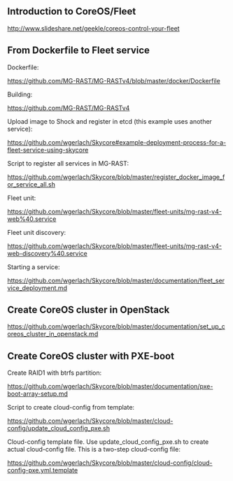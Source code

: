 


## Introduction to CoreOS/Fleet

http://www.slideshare.net/geekle/coreos-control-your-fleet


## From Dockerfile to Fleet service


Dockerfile:

https://github.com/MG-RAST/MG-RASTv4/blob/master/docker/Dockerfile

Building:

https://github.com/MG-RAST/MG-RASTv4

Upload image to Shock and register in etcd (this example uses another service):

https://github.com/wgerlach/Skycore#example-deployment-process-for-a-fleet-service-using-skycore

Script to register all services in MG-RAST:

https://github.com/wgerlach/Skycore/blob/master/register_docker_image_for_service_all.sh

Fleet unit:

https://github.com/wgerlach/Skycore/blob/master/fleet-units/mg-rast-v4-web%40.service

Fleet unit discovery:

https://github.com/wgerlach/Skycore/blob/master/fleet-units/mg-rast-v4-web-discovery%40.service

Starting a service:

https://github.com/wgerlach/Skycore/blob/master/documentation/fleet_service_deployment.md


## Create CoreOS cluster in OpenStack

https://github.com/wgerlach/Skycore/blob/master/documentation/set_up_coreos_cluster_in_openstack.md


## Create CoreOS cluster with PXE-boot

Create RAID1 with btrfs partition:

https://github.com/wgerlach/Skycore/blob/master/documentation/pxe-boot-array-setup.md

Script to create cloud-config from template:

https://github.com/wgerlach/Skycore/blob/master/cloud-config/update_cloud_config_pxe.sh

Cloud-config template file. Use update_cloud_config_pxe.sh to create actual cloud-config file. This is a two-step cloud-config file:

https://github.com/wgerlach/Skycore/blob/master/cloud-config/cloud-config-pxe.yml.template




